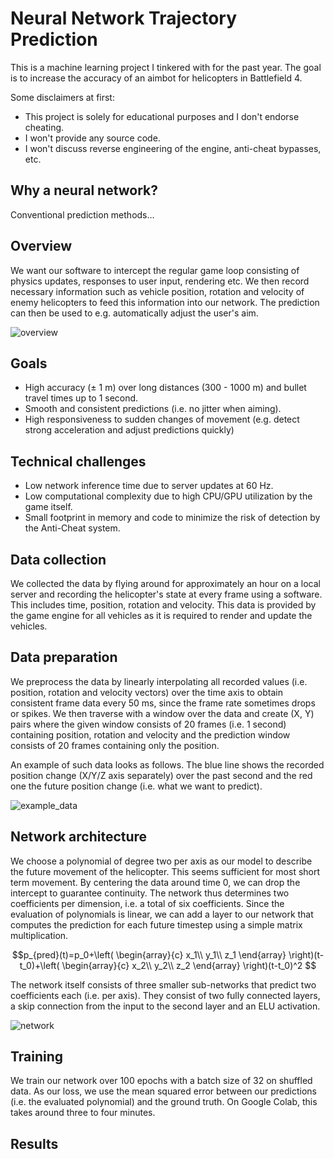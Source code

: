 
# Neural Network Trajectory Prediction
This is a machine learning project I tinkered with for the past year. The goal is to increase the accuracy of an aimbot for helicopters in Battlefield 4.

Some disclaimers at first:
- This project is solely for educational purposes and I don't endorse cheating.
- I won't provide any source code.
- I won't discuss reverse engineering of the engine, anti-cheat bypasses, etc.

## Why a neural network?
Conventional prediction methods...

## Overview

We want our software to intercept the regular game loop consisting of physics updates, responses to user input, rendering etc. We then record necessary information such as vehicle position, rotation and velocity of enemy helicopters to feed this information into our network. The prediction can then be used to e.g. automatically adjust the user's aim. 

![overview](https://user-images.githubusercontent.com/79590619/173553307-e212fe6d-dd82-415e-a120-e70a2e524bb3.png)

## Goals
- High accuracy (± 1 m) over long distances (300 - 1000 m) and bullet travel times up to 1 second.
- Smooth and consistent predictions (i.e. no jitter when aiming).
- High responsiveness to sudden changes of movement (e.g. detect strong acceleration and adjust predictions quickly)

## Technical challenges
- Low network inference time due to server updates at 60 Hz.
- Low computational complexity due to high CPU/GPU utilization by the game itself.
- Small footprint in memory and code to minimize the risk of detection by the Anti-Cheat system.

## Data collection
We collected the data by flying around for approximately an hour on a local server and recording the helicopter's state at every frame using a software. This includes time, position, rotation and velocity. This data is provided by the game engine for all vehicles as it is required to render and update the vehicles.

## Data preparation
We preprocess the data by linearly interpolating all recorded values (i.e. position, rotation and velocity vectors) over the time axis to obtain consistent frame data every 50 ms, since the frame rate sometimes drops or spikes. We then traverse with a window over the data and create (X, Y) pairs where the given window consists of 20 frames (i.e. 1 second) containing position, rotation and velocity and the prediction window consists of 20 frames containing only the position.

An example of such data looks as follows. The blue line shows the recorded position change (X/Y/Z axis separately) over the past second and the red one the future position change (i.e. what we want to predict).

![example_data](https://user-images.githubusercontent.com/79590619/173551848-34deb616-4198-4816-8772-2bd2124ff18d.png)

## Network architecture

We choose a polynomial of degree two per axis as our model to describe the future movement of the helicopter. This seems sufficient for most short term movement. By centering the data around time 0, we can drop the intercept to guarantee continuity. The network thus determines two coefficients per dimension, i.e. a total of six coefficients. Since the evaluation of polynomials is linear, we can add a layer to our network that computes the prediction for each future timestep using a simple matrix multiplication.

$$p_{pred}(t)=p_0+\left(
\begin{array}{c}
x_1\\
y_1\\
z_1
\end{array}
\right)(t-t_0)+\left(
\begin{array}{c}
x_2\\
y_2\\
z_2
\end{array}
\right)(t-t_0)^2
$$

The network itself consists of three smaller sub-networks that predict two coefficients each (i.e. per axis). They consist of two fully connected layers, a skip connection from the input to the second layer and an ELU activation.

![network](https://user-images.githubusercontent.com/79590619/173553347-a812efc5-1f65-4b7e-9667-04958d857d87.png)

## Training

We train our network over 100 epochs with a batch size of 32 on shuffled data. As our loss, we use the mean squared error between our predictions (i.e. the evaluated polynomial) and the ground truth. On Google Colab, this takes around three to four minutes.

## Results



